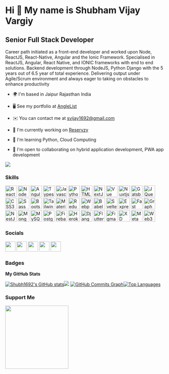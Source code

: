Hi 👋 My name is Shubham Vijay Vargiy
=====================================
Senior Full Stack Developer
---------------------------
Career path initiated as a front-end developer and worked upon Node, ReactJS, React-Native, Angular and the Ionic Framework. Specialised in ReactJS, Angular, React Native, and IONIC frameworks with end to end solutions. Backend development through NodeJS, Python Django with the 5 years out of 6.5 year of total experience. Delivering output under Agile/Scrum environment and always eager to taking on obstacles to enhance productivity
* 🌍 I'm based in Jaipur Rajasthan India

* 🖥️ See my portfolio at [AngleList](http://angel.co/u/Shubh1692)

* ✉️ You can contact me at [svijay1692@gmail.com](mailto:svijay1692@gmail.com)

* 🚀 I'm currently working on [Reservzy](http://app.reservzy.com/)

* 🧠 I'm learning Python, Cloud Computing

* 🤝 I'm open to collaborating on hybrid application development, PWA app development   

<a  href="https://www.github.com/Shubh1692"  target="_blank"  rel="noreferrer"><img src="https://img.shields.io/github/followers/Shubh1692?logo=github&style=for-the-badge&color=0891b2&labelColor=1c1917"  /></a>

### Skills

<p  align="left">
<a  href="https://reactjs.org/"  target="_blank"  rel="noreferrer"><img  src="https://raw.githubusercontent.com/danielcranney/readme-generator/main/public/icons/skills/react-colored.svg"  width="36"  height="36"  alt="React"  /></a>
<a  href="https://nodejs.org/en/"  target="_blank"  rel="noreferrer"><img  src="https://raw.githubusercontent.com/danielcranney/readme-generator/main/public/icons/skills/nodejs-colored.svg"  width="36"  height="36"  alt="NodeJS"  /></a>
<a  href="https://angular.io/"  target="_blank"  rel="noreferrer"><img  src="https://raw.githubusercontent.com/danielcranney/readme-generator/main/public/icons/skills/angularjs-colored.svg"  width="36"  height="36"  alt="Angular"  /></a>
<a  href="https://www.typescriptlang.org/"  target="_blank"  rel="noreferrer"><img  src="https://raw.githubusercontent.com/danielcranney/readme-generator/main/public/icons/skills/typescript-colored.svg"  width="36"  height="36"  alt="Typescript"  /></a>
<a  href="https://developer.mozilla.org/en-US/docs/Web/JavaScript"  target="_blank"  rel="noreferrer"><img  src="https://raw.githubusercontent.com/danielcranney/readme-generator/main/public/icons/skills/javascript-colored.svg"  width="36"  height="36"  alt="Javascript"  /></a>
<a  href="https://www.python.org/"  target="_blank"  rel="noreferrer"><img  src="https://raw.githubusercontent.com/danielcranney/readme-generator/main/public/icons/skills/python-colored.svg"  width="36"  height="36"  alt="Python"  /></a>
<a  href="https://developer.mozilla.org/en-US/docs/Glossary/HTML5"  target="_blank"  rel="noreferrer"><img  src="https://raw.githubusercontent.com/danielcranney/readme-generator/main/public/icons/skills/html5-colored.svg"  width="36"  height="36"  alt="HTML5"  /></a>
<a  href="https://nextjs.org/docs"  target="_blank"  rel="noreferrer"><img  src="https://raw.githubusercontent.com/danielcranney/readme-generator/main/public/icons/skills/nextjs-colored.svg"  width="36"  height="36"  alt="NextJs"  /></a>
<a  href="https://vuejs.org/"  target="_blank"  rel="noreferrer"><img  src="https://raw.githubusercontent.com/danielcranney/readme-generator/main/public/icons/skills/vuejs-colored.svg"  width="36"  height="36"  alt="Vue"  /></a>
<a  href="https://nuxtjs.org/"  target="_blank"  rel="noreferrer"><img  src="https://raw.githubusercontent.com/danielcranney/readme-generator/main/public/icons/skills/nuxtjs-colored.svg"  width="36"  height="36"  alt="Nuxtjs"  /></a>
<a  href="https://www.gatsbyjs.com/"  target="_blank"  rel="noreferrer"><img  src="https://raw.githubusercontent.com/danielcranney/readme-generator/main/public/icons/skills/gatsby-colored.svg"  width="36"  height="36"  alt="Gatsby"  /></a>
<a  href="https://jquery.com/"  target="_blank"  rel="noreferrer"><img  src="https://raw.githubusercontent.com/danielcranney/readme-generator/main/public/icons/skills/jquery-colored.svg"  width="36"  height="36"  alt="JQuery"  /></a>
<a  href="https://www.w3.org/TR/CSS/#css"  target="_blank"  rel="noreferrer"><img  src="https://raw.githubusercontent.com/danielcranney/readme-generator/main/public/icons/skills/css3-colored.svg"  width="36"  height="36"  alt="CSS3"  /></a>
<a  href="https://sass-lang.com/"  target="_blank"  rel="noreferrer"><img  src="https://raw.githubusercontent.com/danielcranney/readme-generator/main/public/icons/skills/sass-colored.svg"  width="36"  height="36"  alt="Sass"  /></a>
<a  href="https://getbootstrap.com/"  target="_blank"  rel="noreferrer"><img  src="https://raw.githubusercontent.com/danielcranney/readme-generator/main/public/icons/skills/bootstrap-colored.svg"  width="36"  height="36"  alt="Bootstrap"  /></a>
<a  href="https://tailwindcss.com/"  target="_blank"  rel="noreferrer"><img  src="https://raw.githubusercontent.com/danielcranney/readme-generator/main/public/icons/skills/tailwindcss-colored.svg"  width="36"  height="36"  alt="TailwindCSS"  /></a>
<a  href="https://mui.com/"  target="_blank"  rel="noreferrer"><img  src="https://raw.githubusercontent.com/danielcranney/readme-generator/main/public/icons/skills/materialui-colored.svg"  width="36"  height="36"  alt="Material UI"  /></a>
<a  href="https://redux.js.org/"  target="_blank"  rel="noreferrer"><img  src="https://raw.githubusercontent.com/danielcranney/readme-generator/main/public/icons/skills/redux-colored.svg"  width="36"  height="36"  alt="Redux"  /></a>
<a  href="https://webpack.js.org/"  target="_blank"  rel="noreferrer"><img  src="https://raw.githubusercontent.com/danielcranney/readme-generator/main/public/icons/skills/webpack-colored.svg"  width="36"  height="36"  alt="Webpack"  /></a>
<a  href="https://babeljs.io/"  target="_blank"  rel="noreferrer"><img  src="https://raw.githubusercontent.com/danielcranney/readme-generator/main/public/icons/skills/babel-colored.svg"  width="36"  height="36"  alt="Babel"  /></a>
<a  href="https://svelte.dev/"  target="_blank"  rel="noreferrer"><img  src="https://raw.githubusercontent.com/danielcranney/readme-generator/main/public/icons/skills/svelte-colored.svg"  width="36"  height="36"  alt="Svelte"  /></a>
<a  href="https://expressjs.com/"  target="_blank"  rel="noreferrer"><img  src="https://raw.githubusercontent.com/danielcranney/readme-generator/main/public/icons/skills/express-colored.svg"  width="36"  height="36"  alt="Express"  /></a>
<a  href="https://fastapi.tiangolo.com/"  target="_blank"  rel="noreferrer"><img  src="https://raw.githubusercontent.com/danielcranney/readme-generator/main/public/icons/skills/fastapi-colored.svg"  width="36"  height="36"  alt="Fast API"  /></a>
<a  href="https://graphql.org/"  target="_blank"  rel="noreferrer"><img  src="https://raw.githubusercontent.com/danielcranney/readme-generator/main/public/icons/skills/graphql-colored.svg"  width="36"  height="36"  alt="GraphQL"  /></a>
<a  href="https://docs.nestjs.com/"  target="_blank"  rel="noreferrer"><img  src="https://raw.githubusercontent.com/danielcranney/readme-generator/main/public/icons/skills/nestjs-colored.svg"  width="36"  height="36"  alt="NestJS"  /></a>
<a  href="https://www.mongodb.com/"  target="_blank"  rel="noreferrer"><img  src="https://raw.githubusercontent.com/danielcranney/readme-generator/main/public/icons/skills/mongodb-colored.svg"  width="36"  height="36"  alt="MongoDB"  /></a>
<a  href="https://www.mysql.com/"  target="_blank"  rel="noreferrer"><img  src="https://raw.githubusercontent.com/danielcranney/readme-generator/main/public/icons/skills/mysql-colored.svg"  width="36"  height="36"  alt="MySQL"  /></a>
<a  href="https://www.postgresql.org/"  target="_blank"  rel="noreferrer"><img  src="https://raw.githubusercontent.com/danielcranney/readme-generator/main/public/icons/skills/postgresql-colored.svg"  width="36"  height="36"  alt="PostgreSQL"  /></a>
<a  href="https://firebase.google.com/"  target="_blank"  rel="noreferrer"><img  src="https://raw.githubusercontent.com/danielcranney/readme-generator/main/public/icons/skills/firebase-colored.svg"  width="36"  height="36"  alt="Firebase"  /></a>
<a  href="https://www.heroku.com/"  target="_blank"  rel="noreferrer"><img  src="https://raw.githubusercontent.com/danielcranney/readme-generator/main/public/icons/skills/heroku-colored.svg"  width="36"  height="36"  alt="Heroku"  /></a>
<a  href="https://www.djangoproject.com/"  target="_blank"  rel="noreferrer"><img  src="https://raw.githubusercontent.com/danielcranney/readme-generator/main/public/icons/skills/django-colored.svg"  width="36"  height="36"  alt="Django"  /></a>
<a  href="https://flutter.dev/"  target="_blank"  rel="noreferrer"><img  src="https://raw.githubusercontent.com/danielcranney/readme-generator/main/public/icons/skills/flutter-colored.svg"  width="36"  height="36"  alt="Flutter"  /></a>
<a  href="https://www.figma.com/"  target="_blank"  rel="noreferrer"><img  src="https://raw.githubusercontent.com/danielcranney/readme-generator/main/public/icons/skills/figma-colored.svg"  width="36"  height="36"  alt="Figma"  /></a>
<a  href="https://www.adobe.com/uk/products/xd.html"  target="_blank"  rel="noreferrer"><img  src="https://raw.githubusercontent.com/danielcranney/readme-generator/main/public/icons/skills/xd-colored.svg"  width="36"  height="36"  alt="XD"  /></a>
<a  href="https://metamask.io/"  target="_blank"  rel="noreferrer"><img  src="https://raw.githubusercontent.com/danielcranney/readme-generator/main/public/icons/skills/metamask-colored.svg"  width="36"  height="36"  alt="MetaMask"  /></a>
<a  href="https://web3js.readthedocs.io/en/v1.7.1/#"  target="_blank"  rel="noreferrer"><img  src="https://raw.githubusercontent.com/danielcranney/readme-generator/main/public/icons/skills/web3js-colored.svg"  width="36"  height="36"  alt="Web3Js"  /></a>
</p>

### Socials
<p  align="left">
<a  href="https://www.linkedin.com/in/svijay1692"  target="_blank"  rel="noreferrer"><img  src="https://raw.githubusercontent.com/danielcranney/readme-generator/main/public/icons/socials/linkedin.svg"  width="32"  height="32"  /></a> 
<a  href="https://discord.com/users/Shubh1618#9797"  target="_blank"  rel="noreferrer"><img  src="https://raw.githubusercontent.com/danielcranney/readme-generator/main/public/icons/socials/discord.svg"  width="32"  height="32"  /></a> <a  href="http://www.instagram.com/__.nightcoder.__/"  target="_blank"  rel="noreferrer"><img  src="https://raw.githubusercontent.com/danielcranney/readme-generator/main/public/icons/socials/instagram.svg"  width="32"  height="32"  /></a> <a  href="http://www.medium.com/@svijay1692"  target="_blank"  rel="noreferrer"><img  src="https://raw.githubusercontent.com/danielcranney/readme-generator/main/public/icons/socials/medium.svg"  width="32"  height="32"  /></a> <a  href="https://www.stackoverflow.com/users/6216242/shubham-vijay-vargiy"  target="_blank"  rel="noreferrer"><img  src="https://raw.githubusercontent.com/danielcranney/readme-generator/main/public/icons/socials/stackoverflow.svg"  width="32"  height="32"  /></a></p>

### Badges
<b>My GitHub Stats</b>

<a href="http://www.github.com/Shubh1692"><img  src="https://github-readme-stats.vercel.app/api?username=Shubh1692&show_icons=true&hide=&count_private=true&title_color=0891b2&text_color=ffffff&icon_color=0891b2&bg_color=1c1917&hide_border=true&show_icons=true"  alt="Shubh1692's GitHub stats"  /></a><a href="http://www.github.com/Shubh1692"><img src="https://github-readme-streak-stats.herokuapp.com/?user=Shubh1692&stroke=ffffff&background=1c1917&ring=0891b2&fire=0891b2&currStreakNum=ffffff&currStreakLabel=0891b2&sideNums=ffffff&sideLabels=ffffff&dates=ffffff&hide_border=true"  /></a>
<a href="http://www.github.com/Shubh1692"><img  src="https://activity-graph.herokuapp.com/graph?username=Shubh1692&bg_color=1c1917&color=ffffff&line=0891b2&point=ffffff&area_color=1c1917&area=true&hide_border=true&custom_title=GitHub%20Commits%20Graph"  alt="GitHub Commits Graph"  /></a><a  href="https://github.com/Shubh1692"  align="left"><img  src="https://github-readme-stats.vercel.app/api/top-langs/?username=Shubh1692&langs_count=10&title_color=0891b2&text_color=ffffff&icon_color=0891b2&bg_color=1c1917&hide_border=true&locale=en&custom_title=Top%20%Languages"  alt="Top Languages"  /></a>
### Support Me
<a href="https://www.buymeacoffee.com/svijay1692"><img  src="https://cdn.buymeacoffee.com/buttons/v2/default-yellow.png"  width="200"/></a>
